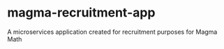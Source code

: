 # magma-recruitment-app
A microservices application created for recruitment purposes for Magma Math
